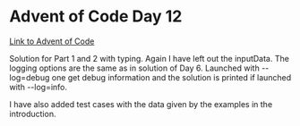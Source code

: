 # Advent of Code Day 12
[Link to Advent of Code](https://adventofcode.com/)

Solution for Part 1 and 2 with typing.
Again I have left out the inputData.
The logging options are the same as in solution of Day 6. Launched with
--log=debug one get debug information and the solution is printed if launched
with --log=info.

I have also added test cases with the data given by the examples
in the introduction.